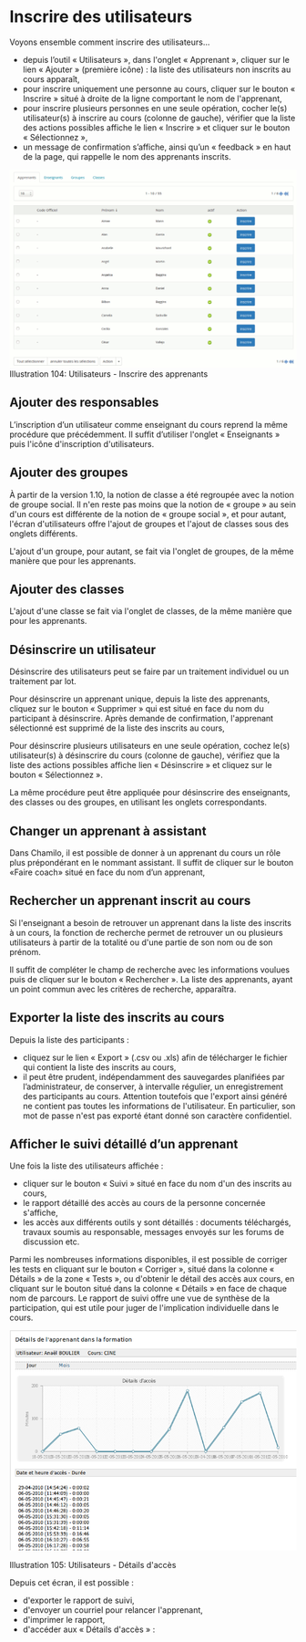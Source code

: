 # Inscrire des utilisateurs

Voyons ensemble comment inscrire des utilisateurs...

* depuis l’outil « Utilisateurs », dans l'onglet « Apprenant », cliquer sur le lien « Ajouter » \(première icône\) : la liste des utilisateurs non inscrits au cours apparaît,
* pour inscrire uniquement une personne au cours, cliquer sur le bouton « Inscrire » situé à droite de la ligne comportant le nom de l'apprenant,
* pour inscrire plusieurs personnes en une seule opération, cocher le\(s\) utilisateur\(s\) à inscrire au cours \(colonne de gauche\), vérifier que la liste des actions possibles affiche le lien « Inscrire » et cliquer sur le bouton « Sélectionnez »,
* un message de confirmation s’affiche, ainsi qu’un « feedback » en haut de la page, qui rappelle le nom des apprenants inscrits.

![](../../.gitbook/assets/image158%20%281%29.png)Illustration 104: Utilisateurs - Inscrire des apprenants

## Ajouter des responsables <a id="ajouter-des-responsables"></a>

L’inscription d’un utilisateur comme enseignant du cours reprend la même procédure que précédemment. Il suffit d’utiliser l'onglet « Enseignants » puis l'icône d'inscription d'utilisateurs.

## Ajouter des groupes <a id="ajouter-des-groupes"></a>

À partir de la version 1.10, la notion de classe a été regroupée avec la notion de groupe social. Il n'en reste pas moins que la notion de « groupe » au sein d'un cours est différente de la notion de « groupe social », et pour autant, l'écran d'utilisateurs offre l'ajout de groupes et l'ajout de classes sous des onglets différents.

L'ajout d'un groupe, pour autant, se fait via l'onglet de groupes, de la même manière que pour les apprenants.

## Ajouter des classes <a id="ajouter-des-classes"></a>

L'ajout d'une classe se fait via l'onglet de classes, de la même manière que pour les apprenants.

## Désinscrire un utilisateur <a id="d-sinscrire-un-utilisateur"></a>

Désinscrire des utilisateurs peut se faire par un traitement individuel ou un traitement par lot.

Pour désinscrire un apprenant unique, depuis la liste des apprenants, cliquez sur le bouton « Supprimer » qui est situé en face du nom du participant à désinscrire. Après demande de confirmation, l'apprenant sélectionné est supprimé de la liste des inscrits au cours,

Pour désinscrire plusieurs utilisateurs en une seule opération, cochez le\(s\) utilisateur\(s\) à désinscrire du cours \(colonne de gauche\), vérifiez que la liste des actions possibles affiche lien « Désinscrire » et cliquez sur le bouton « Sélectionnez ».

La même procédure peut être appliquée pour désinscrire des enseignants, des classes ou des groupes, en utilisant les onglets correspondants.

## Changer un apprenant à assistant <a id="changer-un-apprenant-assistant"></a>

Dans Chamilo, il est possible de donner à un apprenant du cours un rôle plus prépondérant en le nommant assistant. Il suffit de cliquer sur le bouton «Faire coach» situé en face du nom d’un apprenant,

## Rechercher un apprenant inscrit au cours <a id="rechercher-un-apprenant-inscrit-au-cours"></a>

Si l'enseignant a besoin de retrouver un apprenant dans la liste des inscrits à un cours, la fonction de recherche permet de retrouver un ou plusieurs utilisateurs à partir de la totalité ou d'une partie de son nom ou de son prénom.

Il suffit de compléter le champ de recherche avec les informations voulues puis de cliquer sur le bouton « Rechercher ». La liste des apprenants, ayant un point commun avec les critères de recherche, apparaîtra.

## Exporter la liste des inscrits au cours <a id="exporter-la-liste-des-inscrits-au-cours"></a>

Depuis la liste des participants :

* cliquez sur le lien « Export » \(.csv ou .xls\) afin de télécharger le fichier qui contient la liste des inscrits au cours,
* il peut être prudent, indépendamment des sauvegardes planifiées par l’administrateur, de conserver, à intervalle régulier, un enregistrement des participants au cours. Attention toutefois que l'export ainsi généré ne contient pas toutes les informations de l'utilisateur. En particulier, son mot de passe n'est pas exporté étant donné son caractère confidentiel.

## Afficher le suivi détaillé d’un apprenant <a id="afficher-le-suivi-d-taill-d-un-apprenant"></a>

Une fois la liste des utilisateurs affichée :

* cliquer sur le bouton « Suivi » situé en face du nom d'un des inscrits au cours,
* le rapport détaillé des accès au cours de la personne concernée s'affiche,
* les accès aux différents outils y sont détaillés : documents téléchargés, travaux soumis au responsable, messages envoyés sur les forums de discussion etc.

Parmi les nombreuses informations disponibles, il est possible de corriger les tests en cliquant sur le bouton « Corriger », situé dans la colonne « Détails » de la zone « Tests », ou d'obtenir le détail des accès aux cours, en cliquant sur le bouton situé dans la colonne « Détails » en face de chaque nom de parcours. Le rapport de suivi offre une vue de synthèse de la participation, qui est utile pour juger de l'implication individuelle dans le cours.

![](../../.gitbook/assets/suivigraph%20%281%29.png)

Illustration 105: Utilisateurs - Détails d'accès

Depuis cet écran, il est possible :

* d'exporter le rapport de suivi,
* d'envoyer un courriel pour relancer l'apprenant,
* d'imprimer le rapport,
* d'accéder aux « Détails d'accès » :

